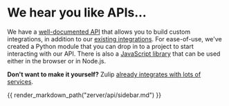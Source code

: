 # We hear you like APIs...

We have a [well-documented API](/api) that allows you to build
custom integrations, in addition to our [existing integrations](/integrations).
For ease-of-use, we've created a Python module that you can drop in to a
project to start interacting with our API. There is also a
[JavaScript library](https://github.com/zulip/zulip-js) that can be used
either in the browser or in Node.js.

**Don't want to make it yourself?** Zulip [already integrates with lots of services](/integrations).

{{ render_markdown_path("zerver/api/sidebar.md") }}
